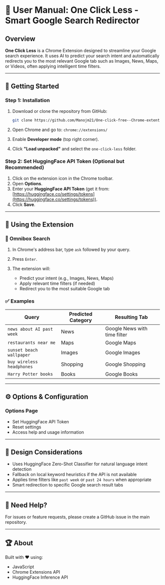 # 📃 User Manual: One Click Less - Smart Google Search Redirector

## Overview

**One Click Less** is a Chrome Extension designed to streamline your Google search experience. It uses AI to predict your search intent and automatically redirects you to the most relevant Google tab such as Images, News, Maps, or Videos, often applying intelligent time filters.

---

## 🔑 Getting Started

### Step 1: Installation

1. Download or clone the repository from GitHub:

   ```bash
   git clone https://github.com/Manojm21/One-click-free--Chrome-extention.git
   ```
2. Open Chrome and go to: `chrome://extensions/`
3. Enable **Developer mode** (top right corner).
4. Click **"Load unpacked"** and select the `one-click-less` folder.

### Step 2: Set HuggingFace API Token (Optional but Recommended)

1. Click on the extension icon in the Chrome toolbar.
2. Open **Options**.
3. Enter your **HuggingFace API Token** (get it from: [https://huggingface.co/settings/tokens](https://huggingface.co/settings/tokens)).
4. Click **Save**.

---

## 🔎 Using the Extension

### 🔑 Omnibox Search

1. In Chrome's address bar, type `ask` followed by your query.
2. Press `Enter`.
3. The extension will:

   * Predict your intent (e.g., Images, News, Maps)
   * Apply relevant time filters (if needed)
   * Redirect you to the most suitable Google tab

### ✅ Examples

| Query                     | Predicted Category | Resulting Tab   |
| ------------------------- | ------------------ | --------------- |
| `news about AI past week`   | News               | Google News with time filter     |
| `restaurants near me`     | Maps               | Google Maps     |
| `sunset beach wallpaper`  | Images             | Google Images   |
| `buy wireless headphones` | Shopping           | Google Shopping |
| `Harry Potter books`      | Books              | Google Books    |

---

## ⚙ Options & Configuration

### Options Page

* Set HuggingFace API Token
* Reset settings
* Access help and usage information

---

## 🎨 Design Considerations

* Uses HuggingFace Zero-Shot Classifier for natural language intent detection
* Fallback on local keyword heuristics if the API is not available
* Applies time filters like `past week` or `past 24 hours` when appropriate
* Smart redirection to specific Google search result tabs

---

## 🙋 Need Help?

For issues or feature requests, please create a GitHub issue in the main repository.

---

## 🏆 About

Built with ❤️ using:

* JavaScript
* Chrome Extensions API
* HuggingFace Inference API


